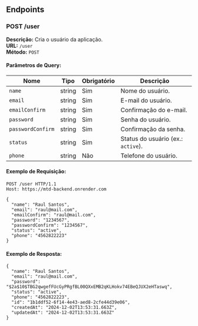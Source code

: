 ## Endpoints

### **POST /user**

**Descrição:** Cria o usuário da aplicação.  
**URL:** `/user`  
**Método:** `POST`

#### **Parâmetros de Query:**

| Nome              | Tipo   | Obrigatório | Descrição                          |
| ----------------- | ------ | ----------- | ---------------------------------- |
| `name`            | string | Sim         | Nome do usuário.                   |
| `email`           | string | Sim         | E-mail do usuário.                 |
| `emailConfirm`    | string | Sim         | Confirmação do e-mail.             |
| `password`        | string | Sim         | Senha do usuário.                  |
| `passwordConfirm` | string | Sim         | Confirmação da senha.              |
| `status`          | string | Sim         | Status do usuário (ex.: `active`). |
| `phone`           | string | Não         | Telefone do usuário.               |

#### **Exemplo de Requisição:**

```http
POST /user HTTP/1.1
Host: https://mtd-backend.onrender.com

{
  "name": "Raul Santos",
  "email": "raul@mail.com",
  "emailConfirm": "raul@mail.com",
  "password": "1234567",
  "passwordConfirm": "1234567",
  "status": "active",
  "phone": "4562822223"
}

```

#### **Exemplo de Resposta:**

```http
{
  "name": "Raul Santos",
  "email": "raul@mail.com",
  "password": "$2a$10$TBG2qwgefFUcGyPRgfBL00QXxEMB2qKLHokv74EBeQJUX2eHTaswq",
  "status": "active",
  "phone": "4562822223",
  "id": "1b1ddf52-6f14-4e43-aed8-2cfe44d39e06",
  "createdAt": "2024-12-02T13:53:31.663Z",
  "updatedAt": "2024-12-02T13:53:31.663Z"
}

```

